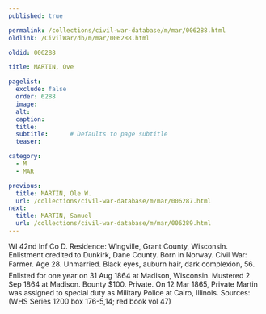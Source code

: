 ```yaml
---
published: true

permalink: /collections/civil-war-database/m/mar/006288.html
oldlink: /CivilWar/db/m/mar/006288.html

oldid: 006288

title: MARTIN, Ove

pagelist:
  exclude: false
  order: 6288
  image: 
  alt:
  caption:
  title:
  subtitle:      # Defaults to page subtitle
  teaser:

category: 
  - M 
  - MAR

previous:
  title: MARTIN, Ole W.
  url: /collections/civil-war-database/m/mar/006287.html  
next:
  title: MARTIN, Samuel
  url: /collections/civil-war-database/m/mar/006289.html   
---
```

WI 42nd Inf Co D. Residence: Wingville, Grant County, Wisconsin. Enlistment credited to Dunkirk, Dane County. Born in Norway. Civil War: Farmer. Age 28. Unmarried. Black eyes, auburn hair, dark complexion, 5&#146;6&#148;. Enlisted for one year on 31 Aug 1864 at Madison, Wisconsin. Mustered 2 Sep 1864 at Madison. Bounty $100. Private. On 12 Mar 1865, Private Martin was assigned to special duty as Military Police at Cairo, Illinois. Sources: (WHS Series 1200 box 176-5,14; red book vol 47)